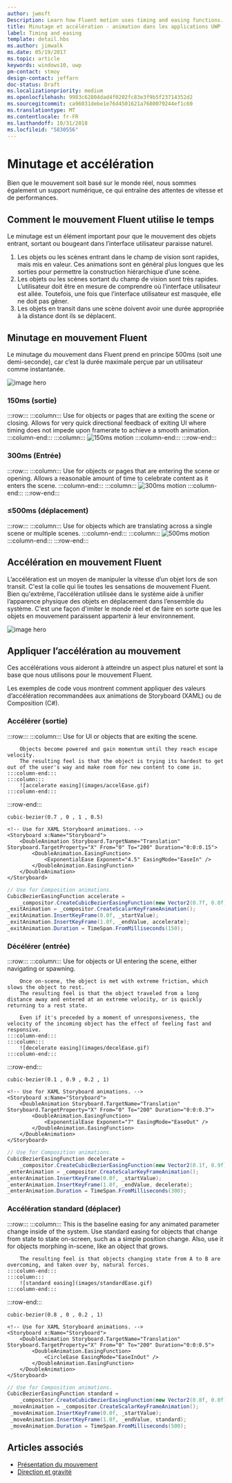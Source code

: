 ```yaml
---
author: jwmsft
Description: Learn how Fluent motion uses timing and easing functions.
title: Minutage et accélération - animation dans les applications UWP
label: Timing and easing
template: detail.hbs
ms.author: jimwalk
ms.date: 05/19/2017
ms.topic: article
keywords: windows10, uwp
pm-contact: stmoy
design-contact: jeffarn
doc-status: Draft
ms.localizationpriority: medium
ms.openlocfilehash: 9983c62804dad4f0202fc83e3f9b5f23714352d2
ms.sourcegitcommit: ca96031debe1e76d4501621a7680079244ef1c60
ms.translationtype: MT
ms.contentlocale: fr-FR
ms.lasthandoff: 10/31/2018
ms.locfileid: "5830556"
---
```

# <a name="timing-and-easing"></a>Minutage et accélération

Bien que le mouvement soit basé sur le monde réel, nous sommes également un support numérique, ce qui entraîne des attentes de vitesse et de performances. 

## <a name="how-fluent-motion-uses-time"></a>Comment le mouvement Fluent utilise le temps

Le minutage est un élément important pour que le mouvement des objets entrant, sortant ou bougeant dans l’interface utilisateur paraisse naturel.

1. Les objets ou les scènes entrant dans le champ de vision sont rapides, mais mis en valeur. Ces animations sont en général plus longues que les sorties pour permettre la construction hiérarchique d’une scène.
1. Les objets ou les scènes sortant du champ de vision sont très rapides. L’utilisateur doit être en mesure de comprendre où l’interface utilisateur est allée. Toutefois, une fois que l’interface utilisateur est masquée, elle ne doit pas gêner.
1. Les objets en transit dans une scène doivent avoir une durée appropriée à la distance dont ils se déplacent.

## <a name="timing-in-fluent-motion"></a>Minutage en mouvement Fluent

Le minutage du mouvement dans Fluent prend en principe 500ms (soit une demi-seconde), car c’est la durée maximale perçue par un utilisateur comme instantanée.

![image hero](images/time.gif)

### <a name="150ms-exit"></a>**150ms** (sortie)

:::row:::
    :::column:::
        Use for objects or pages that are exiting the scene or closing.
        Allows for very quick directional feedback of exiting UI where timing does not impede upon framerate to achieve a smooth animation.
    :::column-end:::
    :::column:::
        ![150ms motion](images/150msAlt.gif)
    :::column-end:::
:::row-end:::

### <a name="300ms-enter"></a>**300ms** (Entrée)

:::row:::
    :::column:::
        Use for objects or pages that are entering the scene or opening.
        Allows a reasonable amount of time to celebrate content as it enters the scene.
    :::column-end:::
    :::column:::
        ![300ms motion](images/300ms.gif)
    :::column-end:::
:::row-end:::

### <a name="500ms-move"></a>**≤500ms** (déplacement)

:::row:::
    :::column:::
        Use for objects which are translating across a single scene or multiple scenes. 
    :::column-end:::
    :::column:::
        ![500ms motion](images/500ms.gif)
    :::column-end:::
:::row-end:::

## <a name="easing-in-fluent-motion"></a>Accélération en mouvement Fluent

L’accélération est un moyen de manipuler la vitesse d’un objet lors de son transit. C'est la colle qui lie toutes les sensations de mouvement Fluent. Bien qu'extrême, l’accélération utilisée dans le système aide à unifier l’apparence physique des objets en déplacement dans l’ensemble du système. C'est une façon d'imiter le monde réel et de faire en sorte que les objets en mouvement paraissent appartenir à leur environnement.

![image hero](images/easing.gif)

## <a name="apply-easing-to-motion"></a>Appliquer l’accélération au mouvement

Ces accélérations vous aideront à atteindre un aspect plus naturel et sont la base que nous utilisons pour le mouvement Fluent.

Les exemples de code vous montrent comment appliquer des valeurs d’accélération recommandées aux animations de Storyboard (XAML) ou de Composition (C#).

### <a name="accelerate-exit"></a>**Accélérer** (sortie)

:::row:::
    :::column:::
        Use for UI or objects that are exiting the scene.

        Objects become powered and gain momentum until they reach escape velocity.
        The resulting feel is that the object is trying its hardest to get out of the user's way and make room for new content to come in.
    :::column-end:::
    :::column:::
        ![accelerate easing](images/accelEase.gif)
    :::column-end:::
:::row-end:::

```
cubic-bezier(0.7 , 0 , 1 , 0.5)
```

```xaml
<!-- Use for XAML Storyboard animations. -->
<Storyboard x:Name="Storyboard">
    <DoubleAnimation Storyboard.TargetName="Translation" Storyboard.TargetProperty="X" From="0" To="200" Duration="0:0:0.15">
        <DoubleAnimation.EasingFunction>
            <ExponentialEase Exponent="4.5" EasingMode="EaseIn" />
        </DoubleAnimation.EasingFunction>
    </DoubleAnimation>
</Storyboard>
```

```csharp
// Use for Composition animations.
CubicBezierEasingFunction accelerate =
    _compositor.CreateCubicBezierEasingFunction(new Vector2(0.7f, 0.0f), new Vector2(1.0f, 0.5f));
_exitAnimation = _compositor.CreateScalarKeyFrameAnimation();
_exitAnimation.InsertKeyFrame(0.0f, _startValue);
_exitAnimation.InsertKeyFrame(1.0f, _endValue, accelerate);
_exitAnimation.Duration = TimeSpan.FromMilliseconds(150);
```

### <a name="decelerate-enter"></a>**Décélérer** (entrée)

:::row:::
    :::column:::
        Use for objects or UI entering the scene, either navigating or spawning.

        Once on-scene, the object is met with extreme friction, which slows the object to rest.
        The resulting feel is that the object traveled from a long distance away and entered at an extreme velocity, or is quickly returning to a rest state.

        Even if it's preceded by a moment of unresponsiveness, the velocity of the incoming object has the effect of feeling fast and responsive.
    :::column-end:::
    :::column:::
        ![decelerate easing](images/decelEase.gif)
    :::column-end:::
:::row-end:::

```
cubic-bezier(0.1 , 0.9 , 0.2 , 1)
```

```xaml
<!-- Use for XAML Storyboard animations. -->
<Storyboard x:Name="Storyboard">
    <DoubleAnimation Storyboard.TargetName="Translation" Storyboard.TargetProperty="X" From="0" To="200" Duration="0:0:0.3">
        <DoubleAnimation.EasingFunction>
            <ExponentialEase Exponent="7" EasingMode="EaseOut" />
        </DoubleAnimation.EasingFunction>
    </DoubleAnimation>
</Storyboard>
```

```csharp
// Use for Composition animations.
CubicBezierEasingFunction decelerate =
    _compositor.CreateCubicBezierEasingFunction(new Vector2(0.1f, 0.9f), new Vector2(0.2f, 1.0f));
_enterAnimation = _compositor.CreateScalarKeyFrameAnimation();
_enterAnimation.InsertKeyFrame(0.0f, _startValue);
_enterAnimation.InsertKeyFrame(1.0f, _endValue, decelerate);
_enterAnimation.Duration = TimeSpan.FromMilliseconds(300);
```

### <a name="standard-easing-move"></a>**Accélération standard** (déplacer)

:::row:::
    :::column:::
        This is the baseline easing for any animated parameter change inside of the system.
        Use standard easing for objects that change from state to state on-screen, such as a simple position change. Also, use it for objects morphing in-scene, like an object that grows.

        The resulting feel is that objects changing state from A to B are overcoming, and taken over by, natural forces.
    :::column-end:::
    :::column:::
        ![standard easing](images/standardEase.gif)
    :::column-end:::
:::row-end:::

```
cubic-bezier(0.8 , 0 , 0.2 , 1)
```

```xaml
<!-- Use for XAML Storyboard animations. -->
<Storyboard x:Name="Storyboard">
    <DoubleAnimation Storyboard.TargetName="Translation" Storyboard.TargetProperty="X" From="0" To="200" Duration="0:0:0.5">
        <DoubleAnimation.EasingFunction>
            <CircleEase EasingMode="EaseInOut" />
        </DoubleAnimation.EasingFunction>
    </DoubleAnimation>
</Storyboard>
```

```csharp
// Use for Composition animations.
CubicBezierEasingFunction standard =
    _compositor.CreateCubicBezierEasingFunction(new Vector2(0.8f, 0.0f), new Vector2(0.2f, 1.0f));
 _moveAnimation = _compositor.CreateScalarKeyFrameAnimation();
 _moveAnimation.InsertKeyFrame(0.0f, _startValue);
 _moveAnimation.InsertKeyFrame(1.0f, _endValue, standard);
 _moveAnimation.Duration = TimeSpan.FromMilliseconds(500);
```

## <a name="related-articles"></a>Articles associés

- [Présentation du mouvement](index.md)
- [Direction et gravité](directionality-and-gravity.md)